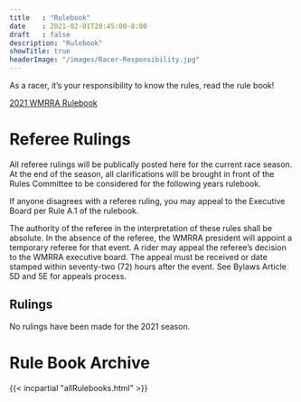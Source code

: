 ```yaml
---
title   : "Rulebook"
date    : 2021-02-01T20:45:00-8:00
draft   : false
description: "Rulebook"
showTitle: true
headerImage: "/images/Racer-Responsibility.jpg"
---
```


As a racer, it’s your responsibility to know the rules, read the rule book!

[2021 WMRRA Rulebook](/pdfs/rulebook/2021WMRRARuleBook.pdf)

# Referee Rulings

All referee rulings will be publically posted here for the current race season. At the end of the season, all clarifications will be brought in front of the Rules Committee to be considered for the following years rulebook.

If anyone disagrees with a referee ruling, you may appeal to the Executive Board per Rule A.1 of the rulebook.

The authority of the referee in the interpretation of these rules shall be absolute. In the absence of the referee, the WMRRA president will appoint a temporary referee for that event. A rider may appeal the referee’s decision to the WMRRA executive board. The appeal must be received or date stamped within seventy-two (72) hours after the event. See Bylaws Article 5D and 5E for appeals process.

## Rulings
No rulings have been made for the 2021 season.

<!-- 
Rulings can be numerated by starting with 1.
1.
1.
1.
-->

# Rule Book Archive

{{< incpartial "allRulebooks.html" >}}


